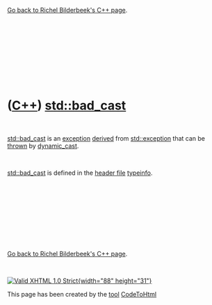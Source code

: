 

[Go back to Richel Bilderbeek's C++ page](Cpp.htm).

 

 

 

 

 

([C++](Cpp.htm)) [std::bad\_cast](CppBad_cast.htm)
==================================================

 

[std::bad\_cast](CppBad_cast.htm) is an [exception](CppException.htm)
[derived](CppDerivedClass.htm) from [std::exception](CppException.htm)
that can be [thrown](CppThrow.htm) by
[dynamic\_cast](CppDynamic_cast.htm).

 

[std::bad\_cast](CppBad_cast.htm) is defined in the [header
file](CppHeaderFile.htm) [typeinfo](CppTypeinfoH.htm).

 

 

 

 

 

[Go back to Richel Bilderbeek's C++ page](Cpp.htm).



 

[![Valid XHTML 1.0 Strict](valid-xhtml10.png){width="88"
height="31"}](http://validator.w3.org/check?uri=referer)

This page has been created by the [tool](Tools.htm)
[CodeToHtml](ToolCodeToHtml.htm)
